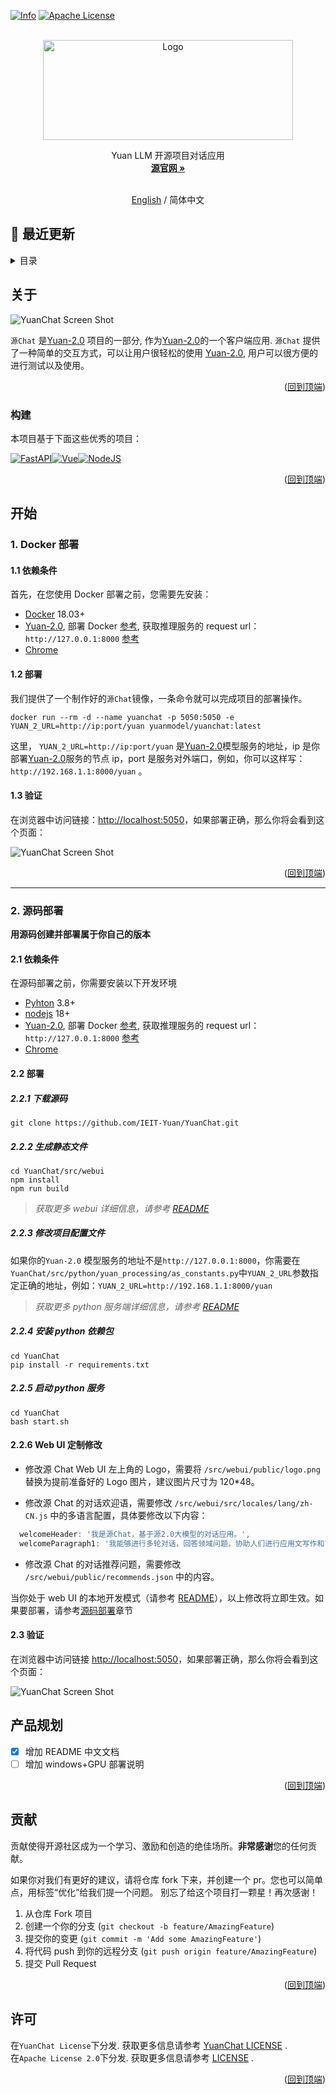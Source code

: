 <a name="readme-top"></a>

<!-- TODO -->

[![Info][forks-shield]][forks-url]
[![Apache License][license-shield]][license-url]

<!-- 项目LOGO -->
<br />
<div align="center">
  <a href="https://airyuan.cn/home">
    <img src="docs/images/favicon.png" alt="Logo" width="400" height="160">
  </a>

  <p align="center">
    Yuan LLM 开源项目对话应用
    <br />
    <a href="https://airyuan.cn/home"><strong> 源官网 »</strong></a>
    <br />
    <br />
  </p>

[English](./README_EN.md) / 简体中文

</div>

## :tada: 最近更新


<!-- TODO -->
<!-- TABLE OF CONTENTS -->
<details>
  <summary>目录</summary>
  <ol>
    <li>
      <a href="#about-the-project">关于</a>
      <ul>
        <li><a href="#built-with">构建</a></li>
      </ul>
    </li>
    <li>
      <a href="#getting-started">开始</a>
      <ul>
        <li><a href="#1-deploy-with-docker">Docker部署</a></li>
        <li><a href="#2-deploy-with-source">源码部署</a></li>
      </ul>
    </li>
    <li><a href="#roadmap">产品规划</a></li>
    <li><a href="#contributing">贡献</a></li>
    <li><a href="#license">许可</a></li>

  </ol>
</details>

<!-- 关于 -->

## 关于

<!-- TODO -->

![YuanChat Screen Shot][product-screenshotgif]

`源Chat` 是[Yuan-2.0](https://github.com/IEIT-Yuan/Yuan-2.0/tree/main) 项目的一部分, 作为[Yuan-2.0](https://github.com/IEIT-Yuan/Yuan-2.0/tree/main)的一个客户端应用. `源Chat` 提供了一种简单的交互方式，可以让用户很轻松的使用 [Yuan-2.0](https://github.com/IEIT-Yuan/Yuan-2.0/tree/main), 用户可以很方便的进行测试以及使用。

<p align="right">(<a href="#readme-top">回到顶端</a>)</p>

### 构建

本项目基于下面这些优秀的项目：

[![FastAPI][FastAPI.com]][FastAPI-url][![Vue][Vue.js]][Vue-url][![NodeJS][nodejs.org]][Nodejs-url]

<p align="right">(<a href="#readme-top">回到顶端</a>)</p>

<!-- GETTING STARTED -->

## 开始

### 1. Docker 部署

#### 1.1 依赖条件

首先，在您使用 Docker 部署之前，您需要先安装：

- [Docker](https://www.docker.com/) 18.03+
- [Yuan-2.0](https://github.com/IEIT-Yuan/Yuan-2.0/tree/main), 部署 Docker [参考](https://github.com/IEIT-Yuan/Yuan-2.0/blob/main/README.md#%E5%BF%AB%E9%80%9F%E5%90%AF%E5%8A%A8), 获取推理服务的 request url：`http://127.0.0.1:8000` [参考](https://github.com/IEIT-Yuan/Yuan-2.0/blob/main/docs/inference_server_cn.md)
- [Chrome](https://www.google.com/chrome)

#### 1.2 部署

我们提供了一个制作好的`源Chat`镜像，一条命令就可以完成项目的部署操作。

<!-- TODO -->

```shell
docker run --rm -d --name yuanchat -p 5050:5050 -e YUAN_2_URL=http://ip:port/yuan yuanmodel/yuanchat:latest
```

这里， `YUAN_2_URL=http://ip:port/yuan` 是[Yuan-2.0](https://github.com/IEIT-Yuan/Yuan-2.0/tree/main)模型服务的地址，ip 是你部署[Yuan-2.0](https://github.com/IEIT-Yuan/Yuan-2.0/tree/main)服务的节点 ip，port 是服务对外端口，例如，你可以这样写：`http://192.168.1.1:8000/yuan` 。

#### 1.3 验证

在浏览器中访问链接：[http://localhost:5050](http://localhost:5050)，如果部署正确，那么你将会看到这个页面：

![YuanChat Screen Shot][product-screenshot]

<p align="right">(<a href="#readme-top">回到顶端</a>)</p>

---

### 2. 源码部署

<!-- TODO -->

**用源码创建并部署属于你自己的版本**

#### 2.1 依赖条件

在源码部署之前，你需要安装以下开发环境

- [Pyhton](https://www.python.org/downloads/) 3.8+
- [nodejs](https://nodejs.org/) 18+
- [Yuan-2.0](https://github.com/IEIT-Yuan/Yuan-2.0/tree/main), 部署 Docker [参考](https://github.com/IEIT-Yuan/Yuan-2.0/blob/main/README.md#%E5%BF%AB%E9%80%9F%E5%90%AF%E5%8A%A8), 获取推理服务的 request url：`http://127.0.0.1:8000` [参考](https://github.com/IEIT-Yuan/Yuan-2.0/blob/main/docs/inference_server_cn.md)
- [Chrome](https://www.google.com/chrome)

#### 2.2 部署

##### 2.2.1 下载源码

```shell
git clone https://github.com/IEIT-Yuan/YuanChat.git
```

##### 2.2.2 生成静态文件

```shell
cd YuanChat/src/webui
npm install
npm run build
```

> _获取更多 webui 详细信息，请参考 [README](src/webui/README.md)_

##### 2.2.3 修改项目配置文件

如果你的`Yuan-2.0` 模型服务的地址不是`http://127.0.0.1:8000`，你需要在`YuanChat/src/python/yuan_processing/as_constants.py`中`YUAN_2_URL`参数指定正确的地址，例如：`YUAN_2_URL=http://192.168.1.1:8000/yuan`

> _获取更多 python 服务端详细信息，请参考 [README](src/python/README.md)_

##### 2.2.4 安装 python 依赖包

```shell
cd YuanChat
pip install -r requirements.txt
```

##### 2.2.5 启动 python 服务

```shell
cd YuanChat
bash start.sh
```

#### 2.2.6 Web UI 定制修改

- 修改源 Chat Web UI 左上角的 Logo，需要将 `/src/webui/public/logo.png` 替换为提前准备好的 Logo 图片，建议图片尺寸为 120\*48。

- 修改源 Chat 的对话欢迎语，需要修改 `/src/webui/src/locales/lang/zh-CN.js` 中的多语言配置，具体要修改以下内容：

```javascript
  welcomeHeader: '我是源Chat，基于源2.0大模型的对话应用。',
  welcomeParagraph1: '我能够进行多轮对话，回答领域问题，协助人们进行应用文写作和艺术创作。',
```

- 修改源 Chat 的对话推荐问题，需要修改 `/src/webui/public/recommends.json` 中的内容。

当你处于 web UI 的本地开发模式（请参考 [README](src/webui/README.md)），以上修改将立即生效。如果要部署，请参考[源码部署](#222-生成静态文件)章节

#### 2.3 验证

在浏览器中访问链接 [http://localhost:5050](http://localhost:5050)，如果部署正确，那么你将会看到这个页面：

![YuanChat Screen Shot][product-screenshot]

<!-- ROADMAP -->

## 产品规划

- [x] 增加 README 中文文档
- [ ] 增加 windows+GPU 部署说明

<p align="right">(<a href="#readme-top">回到顶端</a>)</p>

<!-- CONTRIBUTING -->

## 贡献

<!-- TODO -->

贡献使得开源社区成为一个学习、激励和创造的绝佳场所。**非常感谢**您的任何贡献。

如果你对我们有更好的建议，请将仓库 fork 下来，并创建一个 pr。您也可以简单点，用标签“优化”给我们提一个问题。
别忘了给这个项目打一颗星！再次感谢！

1. 从仓库 Fork 项目
2. 创建一个你的分支 (`git checkout -b feature/AmazingFeature`)
3. 提交你的变更 (`git commit -m 'Add some AmazingFeature'`)
4. 将代码 push 到你的远程分支 (`git push origin feature/AmazingFeature`)
5. 提交 Pull Request

<p align="right">(<a href="#readme-top">回到顶端</a>)</p>

<!-- LICENSE -->

## 许可

<!-- TODO -->

在`YuanChat License`下分发. 获取更多信息请参考 [YuanChat LICENSE](./LICENSE-YuanChat) .
<br />
在`Apache License 2.0`下分发. 获取更多信息请参考 [LICENSE](./LICENSE) .

<p align="right">(<a href="#readme-top">回到顶端</a>)</p>

<!-- MARKDOWN LINKS & IMAGES -->
<!-- https://www.markdownguide.org/basic-syntax/#reference-style-links -->

[contributors-shield]: https://img.shields.io/github/stars/ieit-yuan?label=IEIT-Yuan%20Stars
[contributors-url]: https://github.com/othneildrew/Best-README-Template/graphs/contributors
[forks-shield]: https://img.shields.io/badge/IEIT_Yuan-Open_Source-blue?style=for-the-badge
[forks-url]: https://github.com/othneildrew/Best-README-Template/network/members
[stars-shield]: https://img.shields.io/github/stars/othneildrew/Best-README-Template.svg?style=for-the-badge
[stars-url]: https://github.com/othneildrew/Best-README-Template/stargazers
[issues-shield]: https://img.shields.io/github/issues/othneildrew/Best-README-Template.svg?style=for-the-badge
[issues-url]: https://github.com/othneildrew/Best-README-Template/issues
[license-shield]: https://img.shields.io/badge/license-apache20-green?style=for-the-badge
[license-url]: ./LISENCE
[linkedin-shield]: https://img.shields.io/badge/-LinkedIn-black.svg?style=for-the-badge&logo=linkedin&colorB=555
[linkedin-url]: https://linkedin.com/in/othneildrew
[product-screenshot]: docs/images/screenshot.jpg
[product-screenshotgif]: docs/images/screenshot.gif
[FastAPI.com]: https://img.shields.io/badge/fastapi-white?style=for-the-badge&logo=fastapi
[FastAPI-url]: https://fastapi.tiangolo.com/
[nodejs.org]: https://img.shields.io/badge/nodejs-white?style=for-the-badge&logo=node.js
[Nodejs-url]: https://nodejs.org/
[Vue.js]: https://img.shields.io/badge/Vue.js-35495E?style=for-the-badge&logo=vuedotjs&logoColor=4FC08D
[Vue-url]: https://vuejs.org/
